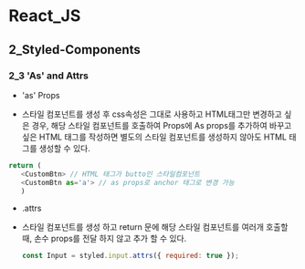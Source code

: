 # React_JS

## 2_Styled-Components

### 2_3 'As' and Attrs

- 'as' Props

* 스타일 컴포넌트를 생성 후 css속성은 그대로 사용하고 HTML태그만 변경하고 싶은 경우, 해당 스타일 컴포넌트를 호출하여 Props에 As props를 추가하여 바꾸고 싶은 HTML 태그를 작성하면 별도의 스타일 컴포넌트를 생성하지 않아도 HTML 태그를 생성할 수 있다.

```javascript
return (
   <CustomBtn> // HTML 태그가 butto인 스타일컴포넌트
   <CustomBtn as='a'> // as props로 anchor 태그로 변경 가능
   )
```

- .attrs

* 스타일 컴포넌트를 생성 하고 return 문에 해당 스타일 컴포넌트를 여러개 호출할 때, 손수 props를 전달 하지 않고 추가 할 수 있다.
  ```javascript
  const Input = styled.input.attrs({ required: true });
  ```
